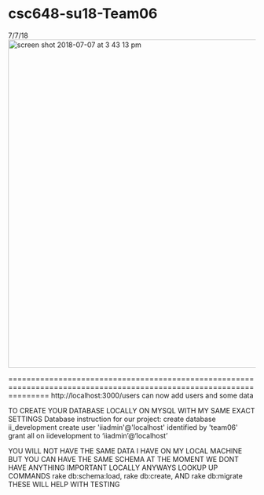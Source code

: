 # csc648-su18-Team06

7/7/18
<img width="668" alt="screen shot 2018-07-07 at 3 43 13 pm" src="https://user-images.githubusercontent.com/39932781/42415243-cf18e22c-81fc-11e8-8540-3f5d44816f58.png">

=====================================================================================================================
http://localhost:3000/users can now add users and some data

TO CREATE YOUR DATABASE LOCALLY ON MYSQL WITH MY SAME EXACT SETTINGS
Database instruction for our project:
create database ii_development
create user 'iiadmin'@'localhost' identified by 'team06'
grant all on iidevelopment to ‘iiadmin’@‘localhost’

YOU WILL NOT HAVE THE SAME DATA I HAVE ON MY LOCAL MACHINE BUT YOU CAN HAVE THE SAME SCHEMA
AT THE MOMENT WE DONT HAVE ANYTHING IMPORTANT LOCALLY ANYWAYS 
LOOKUP UP COMMANDS rake db:schema:load, rake db:create, AND rake db:migrate THESE WILL HELP WITH TESTING 


